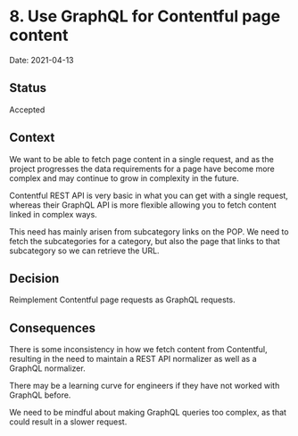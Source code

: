 # 8. Use GraphQL for Contentful page content

Date: 2021-04-13

## Status

Accepted

## Context

We want to be able to fetch page content in a single request, and as the project progresses the data requirements for a page have become more complex and may continue to grow in complexity in the future.

Contentful REST API is very basic in what you can get with a single request, whereas their GraphQL API is more flexible allowing you to fetch content linked in complex ways.

This need has mainly arisen from subcategory links on the POP. We need to fetch the subcategories for a category, but also the page that links to that subcategory so we can retrieve the URL.

## Decision

Reimplement Contentful page requests as GraphQL requests.

## Consequences

There is some inconsistency in how we fetch content from Contentful, resulting in the need to maintain a REST API normalizer as well as a GraphQL normalizer.

There may be a learning curve for engineers if they have not worked with GraphQL before.

We need to be mindful about making GraphQL queries too complex, as that could result in a slower request.
